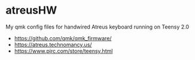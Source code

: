 # atreusHW #

My qmk config files for handwired Atreus keyboard running on Teensy 2.0

* https://github.com/qmk/qmk_firmware/
* https://atreus.technomancy.us/
* https://www.pjrc.com/store/teensy.html

